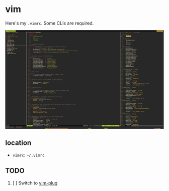 # vim

Here's my `.vimrc`. Some CLIs are required.

![screenshot](screenshot.png)

## location

* `vimrc`: `~/.vimrc`

## TODO

1. [ ] Switch to [vim-plug][1]

[1]: https://github.com/junegunn/vim-plug
